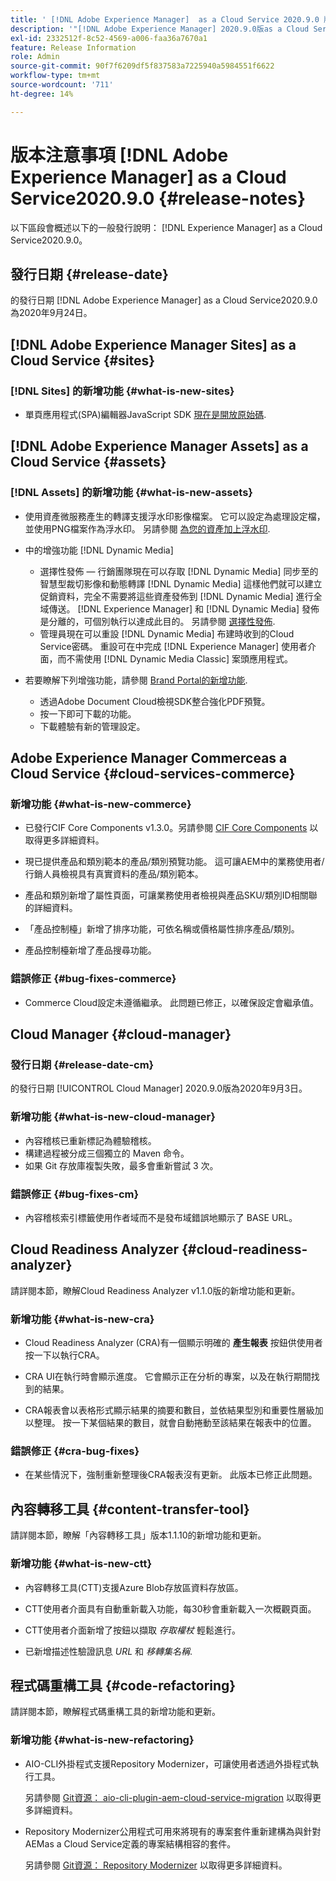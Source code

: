 ```yaml
---
title: ' [!DNL Adobe Experience Manager]  as a Cloud Service 2020.9.0 版發行說明。'
description: '"[!DNL Adobe Experience Manager] 2020.9.0版as a Cloud Service發行說明。」'
exl-id: 2332512f-8c52-4569-a006-faa36a7670a1
feature: Release Information
role: Admin
source-git-commit: 90f7f6209df5f837583a7225940a5984551f6622
workflow-type: tm+mt
source-wordcount: '711'
ht-degree: 14%

---
```


# 版本注意事項 [!DNL Adobe Experience Manager] as a Cloud Service2020.9.0 {#release-notes}

以下區段會概述以下的一般發行說明： [!DNL Experience Manager] as a Cloud Service2020.9.0。

## 發行日期 {#release-date}

的發行日期 [!DNL Adobe Experience Manager] as a Cloud Service2020.9.0為2020年9月24日。

## [!DNL Adobe Experience Manager Sites] as a Cloud Service {#sites}

### [!DNL Sites] 的新增功能 {#what-is-new-sites}

* 單頁應用程式(SPA)編輯器JavaScript SDK [現在是開放原始碼](/help/implementing/developing/hybrid/reference-materials.md).

## [!DNL Adobe Experience Manager Assets] as a Cloud Service {#assets}

### [!DNL Assets] 的新增功能 {#what-is-new-assets}

* 使用資產微服務產生的轉譯支援浮水印影像檔案。 它可以設定為處理設定檔，並使用PNG檔案作為浮水印。 另請參閱 [為您的資產加上浮水印](/help/assets/watermark-assets.md).

* 中的增強功能 [!DNL Dynamic Media]

   * 選擇性發佈 — 行銷團隊現在可以存取 [!DNL Dynamic Media] 同步至的智慧型裁切影像和動態轉譯 [!DNL Dynamic Media] 這樣他們就可以建立促銷資料，完全不需要將這些資產發佈到 [!DNL Dynamic Media] 進行全域傳送。 [!DNL Experience Manager] 和 [!DNL Dynamic Media] 發佈是分離的，可個別執行以達成此目的。 另請參閱 [選擇性發佈](/help/assets/dynamic-media/selective-publishing.md).
   * 管理員現在可以重設 [!DNL Dynamic Media] 布建時收到的Cloud Service密碼。 重設可在中完成 [!DNL Experience Manager] 使用者介面，而不需使用 [!DNL Dynamic Media Classic] 案頭應用程式。

* 若要瞭解下列增強功能，請參閱 [Brand Portal的新增功能](https://experienceleague.adobe.com/docs/experience-manager-brand-portal/using/introduction/whats-new.html).

   * 透過Adobe Document Cloud檢視SDK整合強化PDF預覽。
   * 按一下即可下載的功能。
   * 下載體驗有新的管理設定。

<!--
### Bugs Fixed {#bugs-fixed-assets}

TBD: list of Assets aaCS bugs that are fixed.
-->

## Adobe Experience Manager Commerceas a Cloud Service {#cloud-services-commerce}

### 新增功能 {#what-is-new-commerce}

* 已發行CIF Core Components v1.3.0。另請參閱 [CIF Core Components](https://github.com/adobe/aem-core-cif-components/releases/tag/core-cif-components-reactor-1.3.0) 以取得更多詳細資料。

* 現已提供產品和類別範本的產品/類別預覽功能。 這可讓AEM中的業務使用者/行銷人員檢視具有真實資料的產品/類別範本。

* 產品和類別新增了屬性頁面，可讓業務使用者檢視與產品SKU/類別ID相關聯的詳細資料。

* 「產品控制檯」新增了排序功能，可依名稱或價格屬性排序產品/類別。

* 產品控制檯新增了產品搜尋功能。

### 錯誤修正 {#bug-fixes-commerce}

* Commerce Cloud設定未遵循繼承。 此問題已修正，以確保設定會繼承值。

## Cloud Manager {#cloud-manager}

### 發行日期 {#release-date-cm}

的發行日期 [!UICONTROL Cloud Manager] 2020.9.0版為2020年9月3日。

### 新增功能 {#what-is-new-cloud-manager}

* 內容稽核已重新標記為體驗稽核。
* 構建過程被分成三個獨立的 Maven 命令。
* 如果 Git 存放庫複製失敗，最多會重新嘗試 3 次。

### 錯誤修正 {#bug-fixes-cm}

* 內容稽核索引標籤使用作者域而不是發布域錯誤地顯示了 BASE URL。

## Cloud Readiness Analyzer {#cloud-readiness-analyzer}

請詳閱本節，瞭解Cloud Readiness Analyzer v1.1.0版的新增功能和更新。

### 新增功能 {#what-is-new-cra}

* Cloud Readiness Analyzer (CRA)有一個顯示明確的 **產生報表** 按鈕供使用者按一下以執行CRA。

* CRA UI在執行時會顯示進度。 它會顯示正在分析的專案，以及在執行期間找到的結果。

* CRA報表會以表格形式顯示結果的摘要和數目，並依結果型別和重要性層級加以整理。 按一下某個結果的數目，就會自動捲動至該結果在報表中的位置。

### 錯誤修正 {#cra-bug-fixes}

* 在某些情況下，強制重新整理後CRA報表沒有更新。 此版本已修正此問題。

## 內容轉移工具 {#content-transfer-tool}

請詳閱本節，瞭解「內容轉移工具」版本1.1.10的新增功能和更新。

### 新增功能 {#what-is-new-ctt}

* 內容轉移工具(CTT)支援Azure Blob存放區資料存放區。

* CTT使用者介面具有自動重新載入功能，每30秒會重新載入一次概觀頁面。

* CTT使用者介面新增了按鈕以擷取 *存取權杖* 輕鬆進行。

* 已新增描述性驗證訊息 *URL* 和 *移轉集名稱*.

## 程式碼重構工具 {#code-refactoring}

請詳閱本節，瞭解程式碼重構工具的新增功能和更新。

### 新增功能 {#what-is-new-refactoring}

* AIO-CLI外掛程式支援Repository Modernizer，可讓使用者透過外掛程式執行工具。

  另請參閱 [Git資源： aio-cli-plugin-aem-cloud-service-migration](https://github.com/adobe/aio-cli-plugin-aem-cloud-service-migration) 以取得更多詳細資料。

* Repository Modernizer公用程式可用來將現有的專案套件重新建構為與針對AEMas a Cloud Service定義的專案結構相容的套件。

  另請參閱 [Git資源： Repository Modernizer](https://github.com/adobe/aem-cloud-service-source-migration/tree/master/packages/repository-modernizer) 以取得更多詳細資料。
